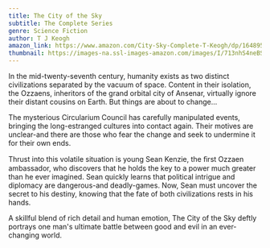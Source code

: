 ```yaml
---
title: The City of the Sky
subtitle: The Complete Series
genre: Science Fiction
author: T J Keogh
amazon_link: https://www.amazon.com/City-Sky-Complete-T-Keogh/dp/1648954189/ref=tmm_pap_swatch_0?_encoding=UTF8&qid=1642672679&sr=8-1
thumbnail: https://images-na.ssl-images-amazon.com/images/I/713nhS4neBS.jpg
---
```

In the mid-twenty-seventh century, humanity exists as two distinct civilizations separated by the vacuum of space. Content in their isolation, the Ozzaens, inheritors of the grand orbital city of Ansenar, virtually ignore their distant cousins on Earth. But things are about to change...

The mysterious Circularium Council has carefully manipulated events, bringing the long-estranged cultures into contact again. Their motives are unclear-and there are those who fear the change and seek to undermine it for their own ends.

Thrust into this volatile situation is young Sean Kenzie, the ﬁrst Ozzaen ambassador, who discovers that he holds the key to a power much greater than he ever imagined. Sean quickly learns that political intrigue and diplomacy are dangerous-and deadly-games. Now, Sean must uncover the secret to his destiny, knowing that the fate of both civilizations rests in his hands.

A skillful blend of rich detail and human emotion, The City of the Sky deftly portrays one man's ultimate battle between good and evil in an ever-changing world.